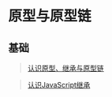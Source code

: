 # 原型与原型链

## 基础

> [认识原型、继承与原型链](知识笔记/大前端/基础/JavaScript/js原型与原型链/认识原型、继承与原型链.md)

> [认识JavaScript继承](知识笔记/大前端/基础/JavaScript/js原型与原型链/js之继承.md)
